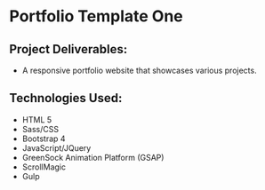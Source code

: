 # Portfolio Template One

## Project Deliverables:
- A responsive portfolio website that showcases various projects.

## Technologies Used:
- HTML 5
- Sass/CSS
- Bootstrap 4
- JavaScript/JQuery
- GreenSock Animation Platform (GSAP)
- ScrollMagic
- Gulp
